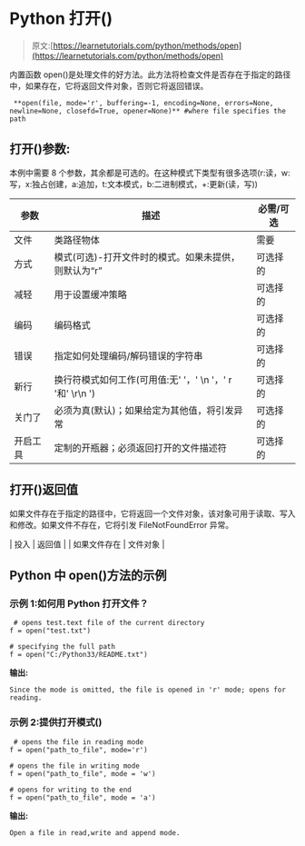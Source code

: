 # Python 打开()

> 原文:[https://learnetutorials.com/python/methods/open](https://learnetutorials.com/python/methods/open)

内置函数 open()是处理文件的好方法。此方法将检查文件是否存在于指定的路径中，如果存在，它将返回文件对象，否则它将返回错误。

```
 **open(file, mode='r', buffering=-1, encoding=None, errors=None, newline=None, closefd=True, opener=None)** #where file specifies the path 

```

## 打开()参数:

本例中需要 8 个参数，其余都是可选的。在这种模式下类型有很多选项(r:读，w:写，x:独占创建，a:追加，t:文本模式，b:二进制模式，+:更新(读，写))

| 参数 | 描述 | 必需/可选 |
| --- | --- | --- |
| 文件 | 类路径物体 | 需要 |
| 方式 | 模式(可选)-打开文件时的模式。如果未提供，则默认为“r” | 可选择的 |
| 减轻 | 用于设置缓冲策略 | 可选择的 |
| 编码 | 编码格式 | 可选择的 |
| 错误 | 指定如何处理编码/解码错误的字符串 | 可选择的 |
| 新行 | 换行符模式如何工作(可用值:无' '，' \n '，' r '和' \r\n ') | 可选择的 |
| 关门了 | 必须为真(默认)；如果给定为其他值，将引发异常 | 可选择的 |
| 开启工具 | 定制的开瓶器；必须返回打开的文件描述符 | 可选择的 |

## 打开()返回值

如果文件存在于指定的路径中，它将返回一个文件对象，该对象可用于读取、写入和修改。如果文件不存在，它将引发 FileNotFoundError 异常。

| 投入 | 返回值 |
| 如果文件存在 | 文件对象 |

## Python 中 open()方法的示例

### 示例 1:如何用 Python 打开文件？

```
 # opens test.text file of the current directory
f = open("test.txt")

# specifying the full path
f = open("C:/Python33/README.txt") 

```

**输出:**

```
Since the mode is omitted, the file is opened in 'r' mode; opens for reading.
```

### 示例 2:提供打开模式()

```
 # opens the file in reading mode
f = open("path_to_file", mode='r')

# opens the file in writing mode 
f = open("path_to_file", mode = 'w')

# opens for writing to the end 
f = open("path_to_file", mode = 'a') 

```

**输出:**

```
Open a file in read,write and append mode. 
```